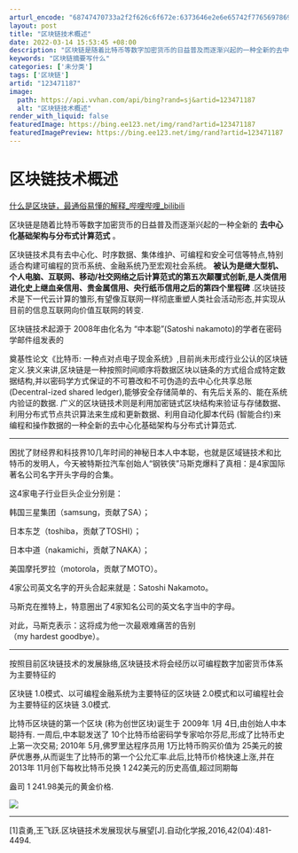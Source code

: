 ```yaml
---
arturl_encode: "68747470733a2f2f626c6f672e:6373646e2e6e65742f77656978696e5f34303838393833392f:61727469636c652f64657461696c732f313233343731313837"
layout: post
title: "区块链技术概述"
date: 2022-03-14 15:53:45 +08:00
description: "区块链是随着比特币等数字加密货币的日益普及而逐渐兴起的一种全新的去中心化基础架构与分布式计算范式。区"
keywords: "区块链摘要写什么"
categories: ['未分类']
tags: ['区块链']
artid: "123471187"
image:
  path: https://api.vvhan.com/api/bing?rand=sj&artid=123471187
  alt: "区块链技术概述"
render_with_liquid: false
featuredImage: https://bing.ee123.net/img/rand?artid=123471187
featuredImagePreview: https://bing.ee123.net/img/rand?artid=123471187
---
```


# 区块链技术概述

[什么是区块链，最通俗易懂的解释\_哔哩哔哩\_bilibili](https://www.bilibili.com/video/BV1M7411b73G?spm_id_from=333.337.search-card.all.click "什么是区块链，最通俗易懂的解释_哔哩哔哩_bilibili")

区块链是随着比特币等数字加密货币的日益普及而逐渐兴起的一种全新的
**去中心化基础架构与分布式计算范式**
。

区块链技术具有去中心化、时序数据、集体维护、可编程和安全可信等特点,特别适合构建可编程的货币系统、金融系统乃至宏观社会系统。
**被认为是继大型机、个人电脑、互联网、移动/社交网络之后计算范式的第五次颠覆式创新,是人类信用进化史上继血亲信用、贵金属信用、央行纸币信用之后的第四个里程碑**
.区块链技术是下一代云计算的雏形,有望像互联网一样彻底重塑人类社会活动形态,并实现从目前的信息互联网向价值互联网的转变.

区块链技术起源于 2008年由化名为 “中本聪”(Satoshi nakamoto)的学者在密码学邮件组发表的
  
奠基性论文《比特币: 一种点对点电子现金系统》,目前尚未形成行业公认的区块链定义.狭义来讲,区块链是一种按照时间顺序将数据区块以链条的方式组合成特定数据结构,并以密码学方式保证的不可篡改和不可伪造的去中心化共享总账 (Decentral-ized shared ledger),能够安全存储简单的、有先后关系的、能在系统内验证的数据. 广义的区块链技术则是利用加密链式区块结构来验证与存储数据、利用分布式节点共识算法来生成和更新数据、利用自动化脚本代码 (智能合约)来编程和操作数据的一种全新的去中心化基础架构与分布式计算范式.

---

困扰了财经界和科技界10几年时间的神秘日本人中本聪，也就是区域链技术和比特币的发明人，今天被特斯拉汽车创始人“钢铁侠”马斯克爆料了真相：是4家国际著名公司名字开头字母的合集。

这4家电子行业巨头企业分别是：
  
韩国三星集团（samsung，贡献了SA）；
  
日本东芝（toshiba，贡献了TOSHI）；
  
日本中道（nakamichi，贡献了NAKA）；
  
美国摩托罗拉（motorola，贡献了MOTO）。
  
  
4家公司英文名字的开头合起来就是：Satoshi Nakamoto。
  
马斯克在推特上，特意圈出了4家知名公司的英文名字当中的字母。
  
对此，马斯克表示：这将成为他一次最艰难痛苦的告别（my hardest goodbye）。

---

按照目前区块链技术的发展脉络,区块链技术将会经历以可编程数字加密货币体系为主要特征的
  
区块链 1.0模式、以可编程金融系统为主要特征的区块链 2.0模式和以可编程社会为主要特征的区块链 3.0模式.

比特币区块链的第一个区块 (称为创世区块)诞生于 2009年 1月 4日,由创始人中本聪持有. 一周后,中本聪发送了 10个比特币给密码学专家哈尔芬尼,形成了比特币史上第一次交易; 2010年 5月,佛罗里达程序员用 1万比特币购买价值为 25美元的披萨优惠券,从而诞生了比特币的第一个公允汇率.此后,比特币价格快速上涨,并在 2013年 11月创下每枚比特币兑换 1 242美元的历史高值,超过同期每
  
盎司 1 241.98美元的黄金价格.

![](https://i-blog.csdnimg.cn/blog_migrate/284861bf1303a16fc399dd60b42f9cb1.png)

---

[1]袁勇,王飞跃.区块链技术发展现状与展望[J].自动化学报,2016,42(04):481-4494.